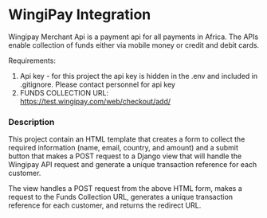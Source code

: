 # WingiPay Integration

Wingipay Merchant Api is a payment api for all payments in Africa. The APIs enable collection of funds either via mobile money or credit and debit cards. 

Requirements:

1. Api key - for this project the api key is hidden in the .env and included in .gitignore. Please contact personnel for api key
2. FUNDS COLLECTION URL: https://test.wingipay.com/web/checkout/add/ 

### Description
This project contain an HTML template that creates a form to collect the required information (name, email, country, and amount) and a submit button that makes a POST request to a Django view that will handle the Wingipay API request and generate a unique transaction reference for each customer.

The view handles a POST request from the above HTML form, makes a request to the Funds Collection URL, generates a unique transaction reference for each customer, and returns the redirect URL.

